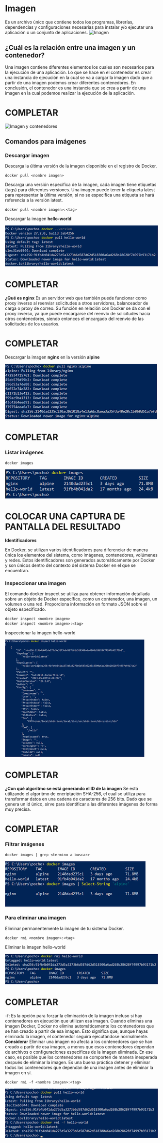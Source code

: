 # Imagen
Es un archivo único que contiene todos los programas, librerías, dependencias y configuraciones necesarias para instalar y/o ejecutar una aplicación o un conjunto de aplicaciones.
![Imagen](img/imagen.PNG)


## ¿Cuál es la relación entre una imagen y un contenedor?
Una imagen contiene diferentes elementos los cuales son necesarios para la ejecución de una aplicación. Lo que se hace en el contenedor es crear una instancia de ejecución en la cual se va a cargar la imagen dado que a partir de una imagen podemos crear diferentes contenedores. En conclusión, el contenedor es una instancia que se crea a partir de una imagen en la cual podemos realizar la ejecución de la aplicación.
# COMPLETAR 

![Imagen y contenedores](img/imagenContenedores.JPG)
## Comandos para imágenes

### Descargar imagen
Descarga la última versión de la imagen disponible en el registro de Docker.

```
docker pull <nombre imagen> 
```

Descarga una versión específica de la imagen, cada imagen tiene etiquetas (tags) para diferentes versiones.
Una imagen puede tener la etiqueta latest para representar la última versión, si no se especifica una etiqueta se hará referencia a la versión latest.

```
docker pull <nombre imagen>:<tag>
```

Descargar la imagen **hello-world**

![Descarga hello world](img/Imagen1.png)
# COMPLETAR

**¿Qué es nginx**
Es un servidor web que también puede funcionar como proxy inverso al reenviar solicitudes a otros servidores, balanceador de carga o proxy de correo. Su función en relación con Docker se da con el proxy inverso, ya que puede encargarse del reenvío de solicitudes hacia otros contenedores, siendo entonces el encargado del reenvío de las solicitudes de los usuarios. 
# COMPLETAR 

Descargar la imagen  **nginx** en la versión **alpine**

![Descarga nginx](img/DescargaNginx.png)
# COMPLETAR

### Listar imágenes

```
docker images
```

![Listar](img/ListarImagenes.png)
# COLOCAR UNA CAPTURA DE PANTALLA DEL RESULTADO 

**Identificadores**

En Docker, se utilizan varios identificadores para diferenciar de manera única los elementos del sistema, como imágenes, contenedores, volúmenes y redes. Estos identificadores son generados automáticamente por Docker y son únicos dentro del contexto del sistema Docker en el que se encuentran. 

### Inspeccionar una imagen
El comando docker inspect se utiliza para obtener información detallada sobre un objeto de Docker específico, como un contenedor, una imagen, un volumen o una red.  Proporciona información en formato JSON sobre el objeto especificado.

```
docker inspect <nombre imagen>
docker inspect <nombre imagen>:<tag>
```

Inspeccionar la imagen hello-world 

![Inspeccionar hello](img/InspeccionarHelloWord.png)
# COMPLETAR

**¿Con qué algoritmo se está generando el ID de la imagen**
Se está utilizando el algoritmo de encriptación SHA-256, el cual se utiliza para transformar datos en una cadena de caracteres de 256 bits. Dado que se genera un id único, sirve para identificar a las diferentes imágenes de forma muy precisa. 
# COMPLETAR

### Filtrar imágenes

```
docker images | grep <termino a buscar>

```

![Filtrar imagenes](img/FiltrarImagenes.png)
### Para eliminar una imagen
Eliminar permanentemente la imagen de tu sistema Docker.

```
docker rmi <nombre imagen>:<tag>
```

Eliminar la imagen hello-world 

![Eliminar hello](img/EliminarImagen.png)
# COMPLETAR

-f: Es la opción para forzar la eliminación de la imagen incluso si hay contenedores en ejecución que utilizan esa imagen.
Cuando eliminas una imagen Docker, Docker no elimina automáticamente los contenedores que se han creado a partir de esa imagen. Esto significa que, aunque hayas eliminado la imagen, el contenedor seguirá ejecutándose normalmente.  
**Considerar**
Eliminar una imagen no afecta a los contenedores que se han creado a partir de esa imagen, a menos que esos contenedores dependan de archivos o configuraciones específicas de la imagen eliminada. En ese caso, es posible que los contenedores se comporten de manera inesperada después de eliminar la imagen.
Es una buena práctica detener y eliminar todos los contenedores que dependan de una imagen antes de eliminar la imagen en sí.

```
docker rmi -f <nombre imagen>:<tag>
```

![Eliminar con opcion -f](img/EliminarF.png)
